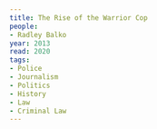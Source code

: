 ```yaml
---
title: The Rise of the Warrior Cop
people:
- Radley Balko
year: 2013
read: 2020
tags:
- Police
- Journalism
- Politics
- History
- Law
- Criminal Law
---
```

